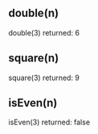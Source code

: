## double(n)
double(3) returned: 6

## square(n)
square(3) returned: 9

## isEven(n)
isEven(3) returned: false
